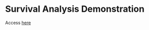# Survival Analysis Demonstration

Access [here](https://weisichen1995.github.io/survival-analysis2/fix-time.html)
